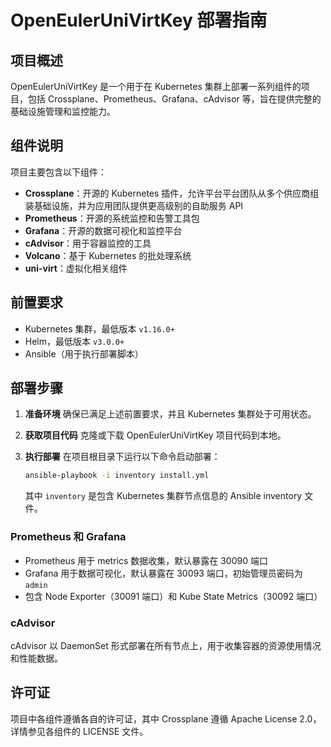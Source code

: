 # OpenEulerUniVirtKey 部署指南

## 项目概述
OpenEulerUniVirtKey 是一个用于在 Kubernetes 集群上部署一系列组件的项目，包括 Crossplane、Prometheus、Grafana、cAdvisor 等，旨在提供完整的基础设施管理和监控能力。

## 组件说明
项目主要包含以下组件：
- **Crossplane**：开源的 Kubernetes 插件，允许平台平台团队从多个供应商组装基础设施，并为应用团队提供更高级别的自助服务 API
- **Prometheus**：开源的系统监控和告警工具包
- **Grafana**：开源的数据可视化和监控平台
- **cAdvisor**：用于容器监控的工具
- **Volcano**：基于 Kubernetes 的批处理系统
- **uni-virt**：虚拟化相关组件

## 前置要求
- Kubernetes 集群，最低版本 `v1.16.0+`
- Helm，最低版本 `v3.0.0+`
- Ansible（用于执行部署脚本）

## 部署步骤

1. **准备环境**
   确保已满足上述前置要求，并且 Kubernetes 集群处于可用状态。

2. **获取项目代码**
   克隆或下载 OpenEulerUniVirtKey 项目代码到本地。

3. **执行部署**
   在项目根目录下运行以下命令启动部署：
   ```bash
   ansible-playbook -i inventory install.yml
   ```
   其中 `inventory` 是包含 Kubernetes 集群节点信息的 Ansible  inventory 文件。





### Prometheus 和 Grafana
- Prometheus 用于 metrics 数据收集，默认暴露在 30090 端口
- Grafana 用于数据可视化，默认暴露在 30093 端口，初始管理员密码为 `admin`
- 包含 Node Exporter（30091 端口）和 Kube State Metrics（30092 端口）

### cAdvisor
cAdvisor 以 DaemonSet 形式部署在所有节点上，用于收集容器的资源使用情况和性能数据。

## 许可证
项目中各组件遵循各自的许可证，其中 Crossplane 遵循 Apache License 2.0，详情参见各组件的 LICENSE 文件。